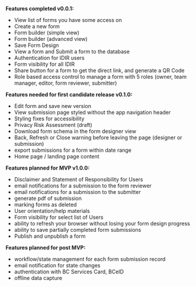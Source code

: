 **Features completed v0.0.1:**  

* View list of forms you have some access on  
* Create a new form  
* Form builder (simple view)  
* Form builder (advanced view)  
* Save Form Design  
* View a form and Submit a form to the database  
* Authentication for IDIR users  
* Form visibility for all IDIR  
* Share button for a form to get the direct link, and generate a QR Code  
* Role based access control to manage a form with 5 roles (owner, team manager, editor, form reviewer, submitter)   

**Features needed for first candidate release v0.1.0:**  

* Edit form and save new version  
* View submission page styled without the app navigation header
* Styling fixes for accessibility
* Privacy Risk Assessment (draft)
* Download form schema in the form designer view  
* Back, Refresh or Close warning before leaving the page (designer or submission)  
* export submissions for a form within date range 
* Home page / landing page content  

**Features planned for MVP v1.0.0:**  

* Disclaimer and Statement of Responsibility for Users 
* email notifications for a submission to the form reviewer
* email notifications for a submission to the submitter
* generate pdf of submission  
* marking forms as deleted  
* User orientation/help materials  
* Form visibility for select list of Users
* ability to refresh your browser without losing your form design progress
* ability to save partially completed form submissions  
* Publish and unpublish a form

**Features planned for post MVP:**  
* workflow/state management for each form submission record  
* email notification for state changes
* authentication with BC Services Card, BCeID
* offline data capture
